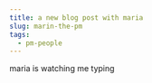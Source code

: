 ```yaml
---
title: a new blog post with maria
slug: marin-the-pm
tags:
  - pm-people
---
```

m﻿aria is watching me typing